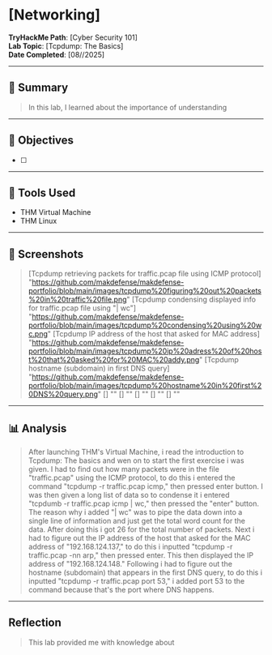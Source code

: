 # [Networking]

**TryHackMe Path**: [Cyber Security 101]  
**Lab Topic**: [Tcpdump: The Basics]  
**Date Completed**: [08//2025]

---

## 🧠 Summary

> In this lab, I learned about the importance of understanding 


---

## 🎯 Objectives
- [ ] 
      

---

## 🧰 Tools Used
- THM Virtual Machine
- THM Linux
  
---

## 📸 Screenshots

> [Tcpdump retrieving packets for traffic.pcap file using ICMP protocol] "https://github.com/makdefense/makdefense-portfolio/blob/main/images/tcpdump%20figuring%20out%20packets%20in%20traffic%20file.png"
> [Tcpdump condensing displayed info for traffic.pcap file using "| wc"] "https://github.com/makdefense/makdefense-portfolio/blob/main/images/tcpdump%20condensing%20using%20wc.png"
> [Tcpdump IP address of the host that asked for MAC address] "https://github.com/makdefense/makdefense-portfolio/blob/main/images/tcpdump%20ip%20adress%20of%20host%20that%20asked%20for%20MAC%20addy.png"
> [Tcpdump hostname (subdomain) in first DNS query] "https://github.com/makdefense/makdefense-portfolio/blob/main/images/tcpdump%20hostname%20in%20first%20DNS%20query.png"
> [] ""
> [] ""
> [] ""
> [] ""
> [] ""
> 
> 


---

## 📊 Analysis

> After launching THM's Virtual Machine, i read the introduction to Tcpdump: The basics and wen on to start the first exercise i was given. I had to find out how many packets were in the file "traffic.pcap"
using the ICMP protocol, to do this i entered the command "tcpdump -r traffic.pcap icmp," then pressed enter button. I was then given a long list of data so to condense it i entered "tcpdumb -r traffic.pcap
icmp | wc," then pressed the "enter" button. The reason why i added "| wc" was to pipe the data down into a single line of information and just get the total word count for the data. After doing this i got 
26 for the total number of packets. Next i had to figure out the IP address of the host that asked for the MAC address of "192.168.124.137," to do this i inputted "tcpdump -r traffic.pcap -nn arp," then pressed
enter. This then displayed the IP address of "192.168.124.148." Following i had to figure out the hostname (subdomain) that appears in the first DNS query, to do this i inputted "tcpdump -r traffic.pcap port 53,"
i added port 53 to the command because that's the port where DNS happens. 
---

## Reflection

> This lab provided me with knowledge about 


